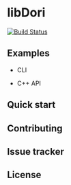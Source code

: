 # libDori
[![Build Status](https://travis-ci.org/jomsdev/libDori.svg?branch=master)](https://travis-ci.org/jomsdev/libDori)

## Examples

- CLI

- C++ API

## Quick start

## Contributing

## Issue tracker

## License
